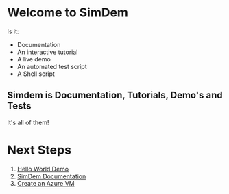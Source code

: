 # Welcome to SimDem

Is it:

  * Documentation
  * An interactive tutorial
  * A live demo 
  * An automated test script
  * A Shell script
  
## Simdem is Documentation, Tutorials, Demo's and Tests

It's all of them!

# Next Steps

  1. [Hello World Demo](simdem/demo/README.md)
  2. [SimDem Documentation](simdem/README.md)
  3. [Create an Azure VM](azure/CreateVM.md)

